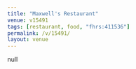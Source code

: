 ```yaml
---
title: "Maxwell's Restaurant"
venue: v15491
tags: [restaurant, food, "fhrs:411536"]
permalink: /v/15491/
layout: venue
---
```

null
